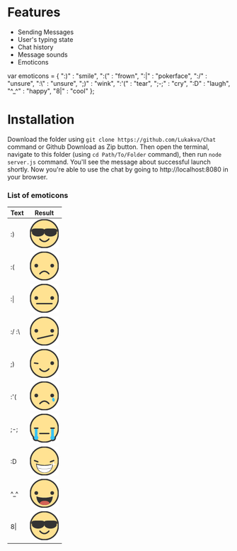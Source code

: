 # Features
* Sending Messages
* User's typing state
* Chat history
* Message sounds
* Emoticons

var emoticons = {
	":)"   : "smile",
	":("   : "frown",
	":|"   : "pokerface",
	":/"   : "unsure",
	":\\"  : "unsure",
	";)"   : "wink",
	":'("  : "tear",
	";-;"  : "cry",
	":D"   : "laugh",
	"^_^"  : "happy",
	"8|"   : "cool"
};

# Installation
Download the folder using ``git clone https://github.com/Lukakva/Chat`` command or Github Download as Zip button. Then open the terminal, navigate to this folder (using ``cd Path/To/Folder`` command), then run ``node server.js`` command. You'll see the message about successful launch shortly. Now you're able to use the chat by going to http://localhost:8080 in your browser.

### List of emoticons
|   Text   |                                                    Result                                                                                              |
|----------| -------------------------------------------------------------------------------------------------------------------------------------------------------|
|    :)    |  ![smile emoticon    ](https://raw.githubusercontent.com/Lukakva/Chat/master/public/resources/emoticons/cool.png      "Smile Emoticon")                |
|    :(    |  ![frown emoticon    ](https://raw.githubusercontent.com/Lukakva/Chat/master/public/resources/emoticons/frown.png     "Frown Emoticon")                |
|   :\|    |  ![pokerface emoticon](https://raw.githubusercontent.com/Lukakva/Chat/master/public/resources/emoticons/pokerface.png "Pokerface Emoticon")            |
|  :/ :\   |  ![unsure emoticon   ](https://raw.githubusercontent.com/Lukakva/Chat/master/public/resources/emoticons/unsure.png    "Unsure Emoticon")               |
|    ;)    |  ![wink emoticon     ](https://raw.githubusercontent.com/Lukakva/Chat/master/public/resources/emoticons/wink.png      "Wink Emoticon")                 |
|   :'(    |  ![tear emoticon     ](https://raw.githubusercontent.com/Lukakva/Chat/master/public/resources/emoticons/tear.png      "Tear Emoticon")                 |
|   ;-;    |  ![cry emoticon      ](https://raw.githubusercontent.com/Lukakva/Chat/master/public/resources/emoticons/cry.png       "Cry Emoticon")                  |
|    :D    |  ![laugh emoticon    ](https://raw.githubusercontent.com/Lukakva/Chat/master/public/resources/emoticons/laugh.png     "Laugh Emoticon")                |
|    ^_^   |  ![happy emoticon    ](https://raw.githubusercontent.com/Lukakva/Chat/master/public/resources/emoticons/happy.png     "Happy Emoticon")                |
|   8\|    |  ![cool emoticon     ](https://raw.githubusercontent.com/Lukakva/Chat/master/public/resources/emoticons/cool.png      "Cool Emoticon")                 |